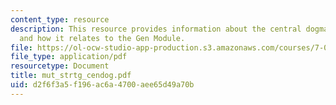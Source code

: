 ```yaml
---
content_type: resource
description: This resource provides information about the central dogma of biology
  and how it relates to the Gen Module.
file: https://ol-ocw-studio-app-production.s3.amazonaws.com/courses/7-02-experimental-biology-communication-spring-2005/d2f6f3a5f196ac6a4700aee65d49a70b_mut_strtg_cendog.pdf
file_type: application/pdf
resourcetype: Document
title: mut_strtg_cendog.pdf
uid: d2f6f3a5-f196-ac6a-4700-aee65d49a70b
---
```

